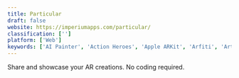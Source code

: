```yaml
---
title: Particular
draft: false 
website: https://imperiumapps.com/particular/
classification: ['']
platform: ['Web']
keywords: ['AI Painter', 'Action Heroes', 'Apple ARKit', 'Arfiti', 'Artyline', 'Asteroid', 'FaceApp AI', 'Facebook AR Studio', 'Figment AR', 'Google ARCore', 'Homestory AR', 'Made With ARKit', 'Membit', 'Poly by Google', 'Pongoss', 'QWOP', 'Snap Art', 'Svrf API', 'Viro AR', 'Yttrium', 'wiARframe']
---
```

Share and showcase your AR creations. No coding required.